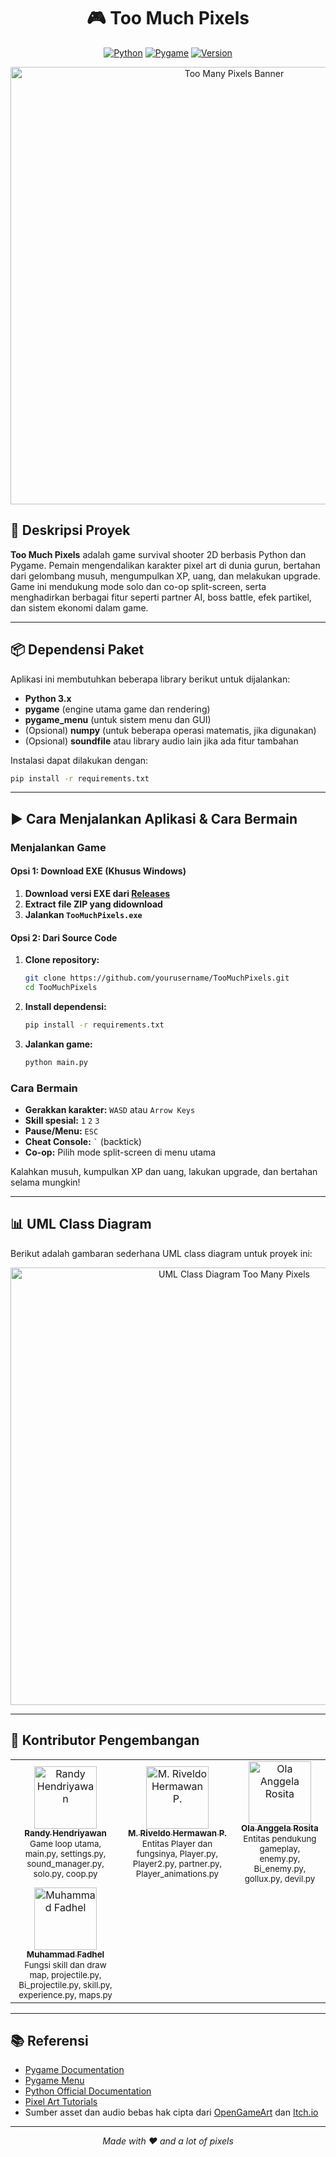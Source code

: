 <div align="center">

# 🎮 Too Much Pixels
[![Python](https://img.shields.io/badge/Python-3.12-blue.svg)](https://www.python.org/)
[![Pygame](https://img.shields.io/badge/Pygame-Latest-green.svg)](https://www.pygame.org/)
[![Version](https://img.shields.io/badge/Version-1.0-orange.svg)]()

<img src="https://raw.githubusercontent.com/Randyh-25/TooMuchPixels/refs/heads/main/img/TooMuchPixels.png" alt="Too Many Pixels Banner" width="700"/>

</div>

## 📖 Deskripsi Proyek

**Too Much Pixels** adalah game survival shooter 2D berbasis Python dan Pygame. Pemain mengendalikan karakter pixel art di dunia gurun, bertahan dari gelombang musuh, mengumpulkan XP, uang, dan melakukan upgrade. Game ini mendukung mode solo dan co-op split-screen, serta menghadirkan berbagai fitur seperti partner AI, boss battle, efek partikel, dan sistem ekonomi dalam game.

---

## 📦 Dependensi Paket

Aplikasi ini membutuhkan beberapa library berikut untuk dijalankan:

- **Python 3.x**
- **pygame** (engine utama game dan rendering)
- **pygame_menu** (untuk sistem menu dan GUI)
- (Opsional) **numpy** (untuk beberapa operasi matematis, jika digunakan)
- (Opsional) **soundfile** atau library audio lain jika ada fitur tambahan

Instalasi dapat dilakukan dengan:

```bash
pip install -r requirements.txt
```

---

## ▶️ Cara Menjalankan Aplikasi & Cara Bermain

### Menjalankan Game

#### Opsi 1: Download EXE (Khusus Windows)

1. **Download versi EXE dari [Releases](https://github.com/Randyh-25/TooMuchPixels/releases)**
2. **Extract file ZIP yang didownload**
3. **Jalankan `TooMuchPixels.exe`**

#### Opsi 2: Dari Source Code

1. **Clone repository:**
    ```bash
    git clone https://github.com/yourusername/TooMuchPixels.git
    cd TooMuchPixels
    ```
2. **Install dependensi:**
    ```bash
    pip install -r requirements.txt
    ```
3. **Jalankan game:**
    ```bash
    python main.py
    ```

### Cara Bermain

- **Gerakkan karakter:** `WASD` atau `Arrow Keys`
- **Skill spesial:** `1` `2` `3`
- **Pause/Menu:** `ESC`
- **Cheat Console:** `` ` `` (backtick)
- **Co-op:** Pilih mode split-screen di menu utama

Kalahkan musuh, kumpulkan XP dan uang, lakukan upgrade, dan bertahan selama mungkin!

---

## 📊 UML Class Diagram

Berikut adalah gambaran sederhana UML class diagram untuk proyek ini:

<div align="center">
  <img src="https://raw.githubusercontent.com/Randyh-25/TooMuchPixels/refs/heads/main/img/UML%20TooMuchPixels.drawio.png" alt="UML Class Diagram Too Many Pixels" width="700"/>
</div>

---

## 👥 Kontributor Pengembangan

<div align="center">
<table>
  <tr>
    <td align="center">
      <a href="https://github.com/Randyh-25">
        <img src="https://github.com/Randyh-25.png" width="100px;" alt="Randy Hendriyawan"/>
        <br />
        <sub><b>Randy Hendriyawan</b></sub>
      </a>
      <br />
      <sub>Game loop utama, main.py, settings.py, sound_manager.py, solo.py, coop.py</sub>
    </td>
    <td align="center">
      <a href="https://github.com/MuhammadRiveldo">
        <img src="https://github.com/MuhammadRiveldo.png" width="100px;" alt="M. Riveldo Hermawan P."/>
        <br />
        <sub><b>M. Riveldo Hermawan P.</b></sub>
      </a>
      <br />
      <sub>Entitas Player dan fungsinya, Player.py, Player2.py, partner.py, Player_animations.py</sub>
    </td>
    <td align="center">
      <a href="https://github.com/03-123140042-olaanggelarosita">
        <img src="https://github.com/03-123140042-olaanggelarosita.png" width="100px;" alt="Ola Anggela Rosita"/>
        <br />
        <sub><b>Ola Anggela Rosita</b></sub>
      </a>
      <br />
      <sub>Entitas pendukung gameplay, enemy.py, Bi_enemy.py, gollux.py, devil.py</sub>
    </td>
  </tr>
  <tr>
    <td align="center">
      <a href="https://github.com/Scorlines">
        <img src="https://github.com/Scorlines.png" width="100px;" alt="Muhammad Fadhel"/>
        <br />
        <sub><b>Muhammad Fadhel</b></sub>
      </a>
      <br />
      <sub>Fungsi skill dan draw map, projectile.py, Bi_projectile.py, skill.py, experience.py, maps.py</sub>
    </td>
  </tr>
</table>
</div>

---

## 📚 Referensi

- [Pygame Documentation](https://www.pygame.org/docs/)
- [Pygame Menu](https://pygame-menu.readthedocs.io/)
- [Python Official Documentation](https://docs.python.org/3/)
- [Pixel Art Tutorials](https://lospec.com/)
- Sumber asset dan audio bebas hak cipta dari [OpenGameArt](https://opengameart.org/) dan [Itch.io](https://itch.io/)

---

<div align="center">
  <i>Made with ❤️ and a lot of pixels</i>
</div>


